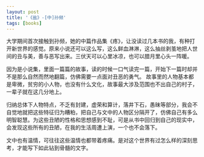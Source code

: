 ```yaml
---
layout: post
title: '《盐》-[中]孙频'
tags: [books]
---
```




大学期间首次接触到孙频，她的中篇作品集《疼》，让没读过几本书的我，有种打开新世界的感觉。原来小说还可以这么写，这么鲜血淋淋，这么抽丝剥茧地把人世间的丑与美，善与恶写出来。三伏天可以心里冰凉，也可以腊月里心头一阵暖。


因为是小说集，里面一篇篇的故事，读的时候一口气读完一篇，开始下一篇时却并不是那么自然而然地翻篇，仿佛需要一点面对丑恶的勇气。
故事里的人物基本都是卑微，贫穷的小人物，也没有什么文化，故事最大涉及范围也不出自己的村子，一辈子就在这几分地上。

归纳总体下人物特点，不乏有封建，虚荣和算计，落井下石，愚昧等部分，我会不自觉地就把这些特征归为糟粕，把自己与文中的人物区分隔开了，仿佛自己有多么明智聪慧。为这些丑陋的性格和思想感到不耻，可是从书中回归到自己的现实中，会发现这些所有的丑陋，在我的生活周遭上演，一个也不会落下。

文中也有温情，可往往这些温情也都带着疼痛。是对这个世界有过怎么样的深刻思考，才能写下如此钻到骨髓的文字。